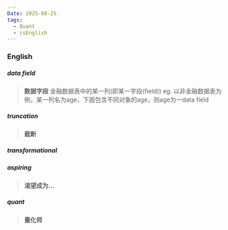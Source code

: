 ```yaml
---
Date: 2025-08-25
tags:
  - Quant
  - csEnglish
---
```

### English

##### data field
>**数据字段**
>金融数据表中的某一列(即某一字段(field))
>eg. 以非金融数据表为例，某一列名为age，下面包含不同对象的age，则age为一data field

##### truncation
>**截断**

##### transformational 


##### aspiring 
>**渴望成为...**

##### quant
>**量化师**